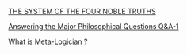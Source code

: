[THE SYSTEM OF THE FOUR NOBLE TRUTHS](index.md)

[Answering the Major Philosophical Questions  Q&A-1](Answering-the-Major-Philosophical-Questions-Q&A-1.md)

[What is Meta-Logician ?](What-is-meta-logician-?.md)

